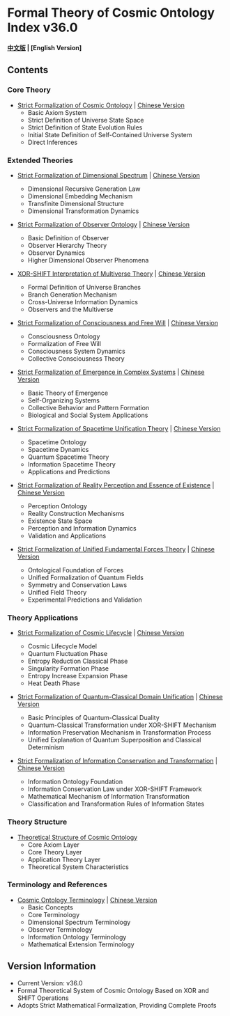 # Formal Theory of Cosmic Ontology Index v36.0

**[中文版](formal_theory.md) | [English Version]**

## Contents

### Core Theory

- [Strict Formalization of Cosmic Ontology](formal_theory/formal_theory_cosmic_ontology_en.md) | [Chinese Version](formal_theory/formal_theory_cosmic_ontology.md)
  - Basic Axiom System
  - Strict Definition of Universe State Space
  - Strict Definition of State Evolution Rules
  - Initial State Definition of Self-Contained Universe System
  - Direct Inferences

### Extended Theories

- [Strict Formalization of Dimensional Spectrum](formal_theory/formal_theory_dimensional_spectrum_en.md) | [Chinese Version](formal_theory/formal_theory_dimensional_spectrum.md)
  - Dimensional Recursive Generation Law
  - Dimensional Embedding Mechanism
  - Transfinite Dimensional Structure
  - Dimensional Transformation Dynamics

- [Strict Formalization of Observer Ontology](formal_theory/formal_theory_observer_ontology_en.md) | [Chinese Version](formal_theory/formal_theory_observer_ontology.md)
  - Basic Definition of Observer
  - Observer Hierarchy Theory
  - Observer Dynamics
  - Higher Dimensional Observer Phenomena

- [XOR-SHIFT Interpretation of Multiverse Theory](formal_theory/formal_theory_multiverse_en.md) | [Chinese Version](formal_theory/formal_theory_multiverse.md)
  - Formal Definition of Universe Branches
  - Branch Generation Mechanism
  - Cross-Universe Information Dynamics
  - Observers and the Multiverse

- [Strict Formalization of Consciousness and Free Will](formal_theory/formal_theory_consciousness_free_will_en.md) | [Chinese Version](formal_theory/formal_theory_consciousness_free_will.md)
  - Consciousness Ontology
  - Formalization of Free Will
  - Consciousness System Dynamics
  - Collective Consciousness Theory

- [Strict Formalization of Emergence in Complex Systems](formal_theory/formal_theory_emergence_complexity_en.md) | [Chinese Version](formal_theory/formal_theory_emergence_complexity.md)
  - Basic Theory of Emergence
  - Self-Organizing Systems
  - Collective Behavior and Pattern Formation
  - Biological and Social System Applications

- [Strict Formalization of Spacetime Unification Theory](formal_theory/formal_theory_spacetime_en.md) | [Chinese Version](formal_theory/formal_theory_spacetime.md)
  - Spacetime Ontology
  - Spacetime Dynamics
  - Quantum Spacetime Theory
  - Information Spacetime Theory
  - Applications and Predictions

- [Strict Formalization of Reality Perception and Essence of Existence](formal_theory/formal_theory_reality_perception_en.md) | [Chinese Version](formal_theory/formal_theory_reality_perception.md)
  - Perception Ontology
  - Reality Construction Mechanisms
  - Existence State Space
  - Perception and Information Dynamics
  - Validation and Applications

- [Strict Formalization of Unified Fundamental Forces Theory](formal_theory/formal_theory_unified_forces_en.md) | [Chinese Version](formal_theory/formal_theory_unified_forces.md)
  - Ontological Foundation of Forces
  - Unified Formalization of Quantum Fields
  - Symmetry and Conservation Laws
  - Unified Field Theory
  - Experimental Predictions and Validation

### Theory Applications

- [Strict Formalization of Cosmic Lifecycle](formal_theory/formal_theory_cosmic_lifecycle_en.md) | [Chinese Version](formal_theory/formal_theory_cosmic_lifecycle.md)
  - Cosmic Lifecycle Model
  - Quantum Fluctuation Phase
  - Entropy Reduction Classical Phase
  - Singularity Formation Phase
  - Entropy Increase Expansion Phase
  - Heat Death Phase

- [Strict Formalization of Quantum-Classical Domain Unification](formal_theory/formal_theory_quantum_classical_unification_en.md) | [Chinese Version](formal_theory/formal_theory_quantum_classical_unification.md)
  - Basic Principles of Quantum-Classical Duality
  - Quantum-Classical Transformation under XOR-SHIFT Mechanism
  - Information Preservation Mechanism in Transformation Process
  - Unified Explanation of Quantum Superposition and Classical Determinism

- [Strict Formalization of Information Conservation and Transformation](formal_theory/formal_theory_information_conservation_en.md) | [Chinese Version](formal_theory/formal_theory_information_conservation.md)
  - Information Ontology Foundation
  - Information Conservation Law under XOR-SHIFT Framework
  - Mathematical Mechanism of Information Transformation
  - Classification and Transformation Rules of Information States

### Theory Structure

- [Theoretical Structure of Cosmic Ontology](formal_theory/theory_structure.md)
  - Core Axiom Layer
  - Core Theory Layer
  - Application Theory Layer
  - Theoretical System Characteristics

### Terminology and References

- [Cosmic Ontology Terminology](formal_theory/terminology_en.md) | [Chinese Version](formal_theory/terminology.md)
  - Basic Concepts
  - Core Terminology
  - Dimensional Spectrum Terminology
  - Observer Terminology
  - Information Ontology Terminology
  - Mathematical Extension Terminology

## Version Information

- Current Version: v36.0
- Formal Theoretical System of Cosmic Ontology Based on XOR and SHIFT Operations
- Adopts Strict Mathematical Formalization, Providing Complete Proofs 